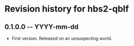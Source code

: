 # Revision history for hbs2-qblf

## 0.1.0.0 -- YYYY-mm-dd

* First version. Released on an unsuspecting world.
